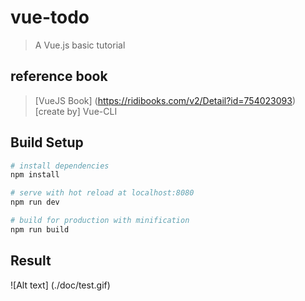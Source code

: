 # vue-todo

> A Vue.js basic tutorial


## reference book
> [VueJS Book] (https://ridibooks.com/v2/Detail?id=754023093)
> [create by] Vue-CLI

## Build Setup

``` bash
# install dependencies
npm install

# serve with hot reload at localhost:8080
npm run dev

# build for production with minification
npm run build
```

## Result

![Alt text] (./doc/test.gif)